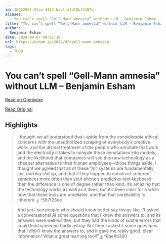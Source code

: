 ```yaml
---
id: 1802296f-23ce-4413-bac1-dfdf8bf2307d
aliases:
  - You can’t spell “Gell-Mann amnesia” without LLM – Benjamin Esham
title: "You can’t spell “Gell-Mann amnesia” without LLM – Benjamin Esham"
author: |
  Benjamin Esham
date: 2024-04-07 09:07:10
url: https://esham.io/2024/03/gell-mann-amnesia
tags:
  - TODO
---
```


# You can’t spell “Gell-Mann amnesia” without LLM – Benjamin Esham

[Read on Omnivore](https://omnivore.app/me/you-can-t-spell-gell-mann-amnesia-without-llm-benjamin-esham-18eb798d737)

[Read Original](https://esham.io/2024/03/gell-mann-amnesia)

## Highlights

> I thought we all understood that—aside from the _considerable_ ethical concerns with the unauthorized scraping of everybody’s creative work, and the dismal treatment of the people who annotate that work, and the electricity it takes to compile those annotations into models, and the likelihood that companies will see this new technology as a cheaper alternative to their human employees—those things aside, I thought we agreed that all of these “AI” systems are fundamentally just _making shit up,_ and that if they happen to construct coherent sentences more often than your phone’s predictive-text keyboard then the difference is one of degree rather than kind. It’s amazing that the technology works as well as it does, but it’s been clear for a while now that these tools are unreliable, and that that unreliability is inherent. [⤴️](https://omnivore.app/me/you-can-t-spell-gell-mann-amnesia-without-llm-benjamin-esham-18eb798d737#5b7f23ee-50b3-44d4-a7bf-e33febfc9050)  ^5b7f23ee

> And yet I see people who should know better say things like, “I asked a conversational AI some questions that I knew the answers to, and its answers were well-written, but they had the kinds of subtle errors that could lead someone badly astray. But then I asked it some questions that I _didn’t_ know the answers to, and it gave me really good, clear information! What a great learning tool!” [⤴️](https://omnivore.app/me/you-can-t-spell-gell-mann-amnesia-without-llm-benjamin-esham-18eb798d737#6ae4b300-2858-4d8f-8dd6-4d6e66ce0edd)  ^6ae4b300

